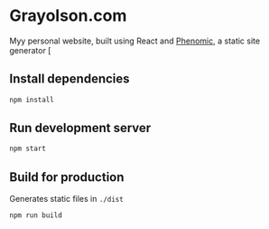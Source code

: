 # Grayolson.com
Myy personal website, built using React and [Phenomic](https://github.com/MoOx/phenomic), a static site generator [ 

## Install dependencies

```sh
npm install
```

## Run development server

```sh
npm start
```

## Build for production

Generates static files in `./dist`

```sh
npm run build
```
